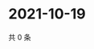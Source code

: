 # 2021-10-19

共 0 条

<!-- BEGIN WEIBO -->
<!-- 最后更新时间 Tue Oct 19 2021 17:08:49 GMT+0800 (China Standard Time) -->

<!-- END WEIBO -->
